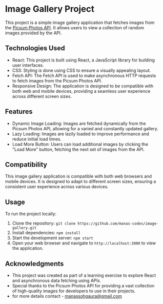 # Image Gallery Project

This project is a simple image gallery application that fetches images from the [Picsum Photos API](https://picsum.photos/). It allows users to view a collection of random images provided by the API.

## Technologies Used
- React: This project is built using React, a JavaScript library for building user interfaces.
- CSS: Styling is done using CSS to ensure a visually appealing layout.
- Fetch API: The Fetch API is used to make asynchronous HTTP requests to fetch images from the Picsum Photos API.
- Responsive Design: The application is designed to be compatible with both web and mobile devices, providing a seamless user experience across different screen sizes.

## Features
- Dynamic Image Loading: Images are fetched dynamically from the Picsum Photos API, allowing for a varied and constantly updated gallery.
- Lazy Loading: Images are lazily loaded to improve performance and reduce initial load times.
- Load More Button: Users can load additional images by clicking the "Load More" button, fetching the next set of images from the API.

## Compatibility
This image gallery application is compatible with both web browsers and mobile devices. It is designed to adapt to different screen sizes, ensuring a consistent user experience across various devices.

## Usage
To run the project locally:
1. Clone the repository: `git clone https://github.com/manas-codes/image-gallery.git`
2. Install dependencies: `npm install`
3. Start the development server: `npm start`
4. Open your web browser and navigate to `http://localhost:3000` to view the application.

## Acknowledgments
- This project was created as part of a learning exercise to explore React and asynchronous data fetching using APIs.
- Special thanks to the Picsum Photos API for providing a vast collection of high-quality images for developers to use in their projects.
- for more details contact - manassohgaura@gmail.com

